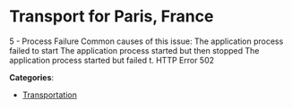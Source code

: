 # Transport for Paris, France


5 - Process Failure Common causes of this issue: The application process failed to start The application process started but then stopped The application process started but failed t. HTTP Error 502



**Categories**:
- [Transportation](https://github.com/apis-list/apis-list#transportation)




